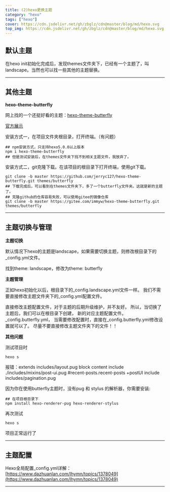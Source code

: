 ```yaml
---
title: (2)hexo更换主题
category: "hexo"
tags: ["hexo"]
cover: https://cdn.jsdelivr.net/gh/zbglz/cdn@master/blog/md/hexo.svg
top_img: https://cdn.jsdelivr.net/gh/zbglz/cdn@master/blog/md/hexo.svg
---
```


## 默认主题

在hexo init初始化完成后，发现themes文件夹下，已经有一个主题了，叫landscape。当然也可以找一些其他的主题替换。

***

## 其他主题

**hexo-theme-butterfly**

网上找的一个还挺好看的主题：[hexo-theme-butterfly](https://github.com/jerryc127/hexo-theme-butterfly)

[官方展示](https://butterfly.js.org/)

安装方式一，在项目文件夹根目录，打开终端。（有问题）

    ## npm安装方式，只支持hexo5.0.0以上版本
    npm i hexo-theme-butterfly
    ## 但是测试安装后，在themes文件夹下找不到相关主题文件，我放弃了。

安装方式二，git克隆下载。在该项目的根目录下打开终端，使用git下载。

    git clone -b master https://github.com/jerryc127/hexo-theme-butterfly.git themes/butterfly
    ## 下载完成后，可以看到在themes文件夹下，多了一个butterfly文件夹。这就是新的主题了。
    ## 克隆github的仓库容易失败，可以使用gitee的镜像仓库
    git clone -b master https://gitee.com/immyw/hexo-theme-butterfly.git themes/butterfly

***

## 主题切换与管理

**主题切换**

默认情况下hexo的主题是landscape，如果需要切换主题，则修改根目录下的_config.yml文件。

找到theme: landscape，修改为theme: butterfly

**主题管理**

正如hexo初始化以后，根目录下的_config.landscape.yml文件一样。
我们不需要直接修改主题文件夹下的_config.yml配置文件。

直接修改主题配置文件，对于主题的后期升级维护，并不友好。
所以，当切换了主题后，我们可以在根目录下创建，
新的对应主题配置文件。_config.butterfly.yml，
当需要修改配置时，直接在_config.butterfly.yml修改设置就可以了。
尽量不要直接修改主题文件夹下的文件！！

**其他问题**

测试项目时

    hexo s

报错：extends includes/layout.pug block content include ./includes/mixins/post-ui.pug #recent-posts.recent-posts +postUI include includes/pagination.pug

因为你在使用butterfly主题时，没有pug 和 stylus 的解析器，你需要安装:

    ## 在项目根目录下
    npm install hexo-renderer-pug hexo-renderer-stylus

再次测试

    hexo s

项目正常运行了

***

## 主题配置

Hexo全局配置_config.yml详解：[https://www.dazhuanlan.com/lhymn/topics/1378049](https://www.dazhuanlan.com/lhymn/topics/1378049)

***
